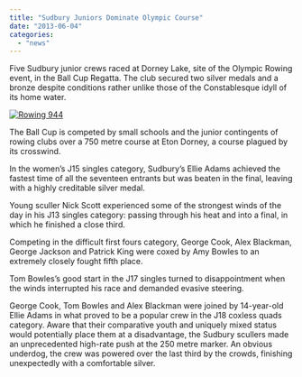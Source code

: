 ```yaml
---
title: "Sudbury Juniors Dominate Olympic Course"
date: "2013-06-04"
categories:
  - "news"
---
```


Five Sudbury junior crews raced at Dorney Lake, site of the Olympic Rowing event, in the Ball Cup Regatta. The club secured two silver medals and a bronze despite conditions rather unlike those of the Constablesque idyll of its home water.

[![Rowing 944](/assets/news/images/Rowing-944-1024x682.jpg)](http://sudburyrowingclub.org.uk/sudbury-juniors-dominate-olympic-course/1137/rowing-944)

The Ball Cup is competed by small schools and the junior contingents of rowing clubs over a 750 metre course at Eton Dorney, a course plagued by its crosswind.

In the women’s J15 singles category, Sudbury’s Ellie Adams achieved the fastest time of all the seventeen entrants but was beaten in the final, leaving with a highly creditable silver medal.

Young sculler Nick Scott experienced some of the strongest winds of the day in his J13 singles category: passing through his heat and into a final, in which he finished a close third.

Competing in the difficult first fours category, George Cook, Alex Blackman, George Jackson and Patrick King were coxed by Amy Bowles to an extremely closely fought fifth place.

Tom Bowles’s good start in the J17 singles turned to disappointment when the winds interrupted his race and demanded evasive steering.

George Cook, Tom Bowles and Alex Blackman were joined by 14-year-old Ellie Adams in what proved to be a popular crew in the J18 coxless quads category. Aware that their comparative youth and uniquely mixed status would potentially place them at a disadvantage, the Sudbury scullers made an unprecedented high-rate push at the 250 metre marker. An obvious underdog, the crew was powered over the last third by the crowds, finishing unexpectedly with a comfortable silver.
